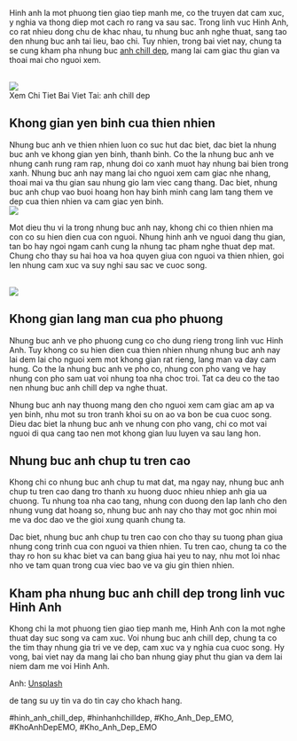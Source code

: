 <p>Hinh anh la mot phuong tien giao tiep manh me, co the truyen dat cam xuc, y nghia va thong diep mot cach ro rang va sau sac. Trong linh vuc Hinh Anh, co rat nhieu dong chu de khac nhau, tu nhung buc anh nghe thuat, sang tao den nhung buc anh tai lieu, bao chi. Tuy nhien, trong bai viet nay, chung ta se cung kham pha nhung buc <a href="https://khoanhdepemo.com/hinh-anh-chill/">anh chill dep</a>, mang lai cam giac thu gian va thoai mai cho nguoi xem.</p><br><img src="https://khoanhdepemo.com/wp-content/uploads/2024/12/image-1916-1024x576.png"></br>
Xem Chi Tiet Bai Viet Tai: anh chill dep<h2>Khong gian yen binh cua thien nhien</h2><p>Nhung buc anh ve thien nhien luon co suc hut dac biet, dac biet la nhung buc anh ve khong gian yen binh, thanh binh. Co the la nhung buc anh ve nhung canh rung ram rap, nhung doi co xanh muot hay nhung bai bien trong xanh. Nhung buc anh nay mang lai cho nguoi xem cam giac nhe nhang, thoai mai va thu gian sau nhung gio lam viec cang thang. Dac biet, nhung buc anh chup vao buoi hoang hon hay binh minh cang lam tang them ve dep cua thien nhien va cam giac yen binh.<br><img src="https://khoanhdepemo.com/wp-content/uploads/2024/12/image-1921.png"></br><p>Mot dieu thu vi la trong nhung buc anh nay, khong chi co thien nhien ma con co su hien dien cua con nguoi. Nhung hinh anh ve nguoi dang thu gian, tan bo hay ngoi ngam canh cung la nhung tac pham nghe thuat dep mat. Chung cho thay su hai hoa va hoa quyen giua con nguoi va thien nhien, goi len nhung cam xuc va suy nghi sau sac ve cuoc song.</p><br><img src="https://khoanhdepemo.com/wp-content/uploads/2024/12/image-1894-1024x536.png"></br><h2>Khong gian lang man cua pho phuong</h2><p>Nhung buc anh ve pho phuong cung co cho dung rieng trong linh vuc Hinh Anh. Tuy khong co su hien dien cua thien nhien nhung nhung buc anh nay lai dem lai cho nguoi xem mot khong gian rat rieng, lang man va day cam hung. Co the la nhung buc anh ve pho co, nhung con pho vang ve hay nhung con pho sam uat voi nhung toa nha choc troi. Tat ca deu co the tao nen nhung buc anh chill dep va nghe thuat.<p>Nhung buc anh nay thuong mang den cho nguoi xem cam giac am ap va yen binh, nhu mot su tron tranh khoi su on ao va bon be cua cuoc song. Dieu dac biet la nhung buc anh ve nhung con pho vang, chi co mot vai nguoi di qua cang tao nen mot khong gian luu luyen va sau lang hon.</p><h2>Nhung buc anh chup tu tren cao</h2><p>Khong chi co nhung buc anh chup tu mat dat, ma ngay nay, nhung buc anh chup tu tren cao dang tro thanh xu huong duoc nhieu nhiep anh gia ua chuong. Tu nhung toa nha cao tang, nhung con duong den lap lanh cho den nhung vung dat hoang so, nhung buc anh nay cho thay mot goc nhin moi me va doc dao ve the gioi xung quanh chung ta.<p>Dac biet, nhung buc anh chup tu tren cao con cho thay su tuong phan giua nhung cong trinh cua con nguoi va thien nhien. Tu tren cao, chung ta co the thay ro hon su khac biet va can bang giua hai yeu to nay, nhu mot loi nhac nho ve tam quan trong cua viec bao ve va giu gin thien nhien.</p><h2>Kham pha nhung buc anh chill dep trong linh vuc Hinh Anh</h2><p>Khong chi la mot phuong tien giao tiep manh me, Hinh Anh con la mot nghe thuat day suc song va cam xuc. Voi nhung buc anh chill dep, chung ta co the tim thay nhung gia tri ve ve dep, cam xuc va y nghia cua cuoc song. Hy vong, bai viet nay da mang lai cho ban nhung giay phut thu gian va dem lai niem dam me voi Hinh Anh.</p><p>Anh: <a href="https://unsplash.com/">Unsplash</a></p><p>de tang su uy tin va do tin cay cho khach hang.</p>
#hinh_anh_chill_dep, #hinhanhchilldep, #Kho_Anh_Dep_EMO, #KhoAnhDepEMO, #Kho_Anh_Dep_EMO
